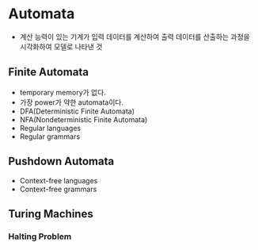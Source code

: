 # Automata
* 계산 능력이 있는 기계가 입력 데이터를 계산하여 출력 데이터를 산출하는 과정을 시각화하여 모델로 나타낸 것
## Finite Automata
* temporary memory가 없다.
* 가장 power가 약한 automata이다.
* DFA(Deterministic Finite Automata)
* NFA(Nondeterministic Finite Automata)
* Regular languages
* Regular grammars
## Pushdown Automata
* Context-free languages
* Context-free grammars
## Turing Machines
### Halting Problem
